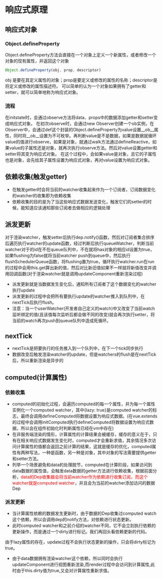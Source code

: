 # 响应式原理
## 响应式对象
### Object.defineProperty
Object.defineProperty方法会直接在一个对象上定义一个新属性，或者修改一个对象的现有属性，并返回这个对象
```JavaScript
Object.defineProperty(obj, prop, descriptor)
```
obj 是要在其定义属性的对象；prop是要定义或修改的属性的名称；descriptor是将定义或修改的属性描述符。
可以简单的认为一个对象如果拥有了getter和setter，就可以简单地称为响应式对象。
### 流程
在initstate时，会通过observe方法将data、props中的数据添加getter和setter变成响应式对象。
在初次observe时，会通过new Observer创建一个ob实例，在Observer中，会通过def这个封装的Object.defineProperty为value设置__ob__属性，同时将__ob__设置为不可枚举。再判断value是不是数据，如果是数据就循环value的值进行observe，如果是对象，就通过walk方法通过defineReactive，如果value的子属性还是对象，就再次执行observe方法。然后对value设置getter和setter将其变为响应式对象。
在这个过程中，会如果value是对象，且它的子属性也是对象，会先给其子属性设置为响应式对象，再对value设置为响应式对象。
## 依赖收集(触发getter)
- 在触发getter时会将当前的watcher收集起来作为一个订阅者，订阅数据变化的watcher的收集即为依赖收集
- 依赖收集的目的是为了当这些响应式数据发送变化，触发它们的setter的时候，能知道应该通知那些订阅者去做相应的逻辑处理
## 派发更新
对于渲染watcher，触发setter后执行dep.notify()函数，然后对订阅者集合排序后遍历执行watcher的update函数，经过判断后执行queueWatcher，判断当前watcher对于的id在不在queue队列中，不在就将has对象的相应id设置为true，如果flushing为false就将当前watcher push到queue中，然后执行flushSchedulerQueue函数，将flushing置为true，循环执行watcher.run在run的过程中会用this.get算出新的值，然后对比新旧值如果不一样就将新值改变并调用回调函数(对于渲染watcher就是调用updateComponent重新渲染过程)
- 派发更新就是当数据发生变化后，通知所有订阅者了这个数据变化的watcher执行update
- 派发更新的过程中会把所有要执行update的watcher推入到队列中，在nextTick后执行flush。
- 注意：当一个userWatcher(开发者自己定义的watch)中又改变了当前watch监听绑定的值(且该值每次监听后都会做不同的改变)就会再次执行setter，将当前的watch再次push到queue队列中造成死循环。

## nextTick
- nextTick是把要执行的任务推入到一个队列中，在下一个tick同步执行
- 数据改变后触发渲染watcher的update，但是watchers的flush是在nextTick后，所以重新渲染是异步的
## computed(计算属性)
### 依赖收集
- computed的初始化过程，会遍历computed的每一个属性，并为每一个属性实例化一个computed watcher，其中{lazy: true}是computed watcher的标志，最终会调用defineComputed将数据设置为响应式数据。(在vue.extends的过程中会调用initComputed执行defineComputed将数据设置为响应式数据，所以会在组件初始化时判断属性已经在vm中存在)
- 在非服务端渲染的情形，计算属性的计算结果会被缓存，缓存的意义在于，只有在相关响应式数据发生变化时，computed才会重新求值，其余情况多次访问计算属性的值都会返回之前计算的结果，这就是缓存的优化，computed属性有两种写法，一种是函数，另一种是对象，其中对象的写法需要提供getter和setter方法。
- 列举一个场景避免和data的处理脱节，computed在计算阶段，如果访问到data数据的属性值，会触发data数据的getter方法进行依赖收集，根据前面分析，<span style="color: red;">data的Dep收集器会将当前watcher作为依赖进行收集订阅，而这个watcher就是computed watcher</span>，并且会为当前的watcher添加访问的数据Dep
### 派发更新
- 当计算属性依赖的数据发生更新时，由于数据的Dep收集过computed watch这个依赖，所以会调用dep的notify方法，对依赖进行状态更新。
- 此时computed watcher和之前介绍的watcher不同，它不会立刻执行依赖的更新操作，而是通过一个dirty进行标记。我们再回头看依赖更新的代码。

由于lazy属性的存在，update过程不会执行状态更新的操作，只会将dirty标记为true。
- 由于data数据拥有渲染watcher这个依赖，所以同时会执行updateComponent进行视图重新渲染,而render过程中会访问到计算属性,此时由于this.dirty值为true,又会对计算属性重新求值。